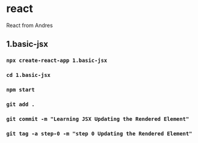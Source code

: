 # react
React from Andres
## 1.basic-jsx
### `npx create-react-app 1.basic-jsx`
### `cd 1.basic-jsx`
### `npm start`

### `git add .`
### `git commit -m "Learning JSX Updating the Rendered Element"`
### `git tag -a step-0 -m "step 0 Updating the Rendered Element"`

